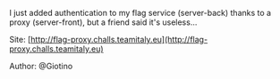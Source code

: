I just added authentication to my flag service (server-back) thanks to a proxy (server-front), but a friend said it's useless...

Site: [http://flag-proxy.challs.teamitaly.eu](http://flag-proxy.challs.teamitaly.eu)

Author: @Giotino
